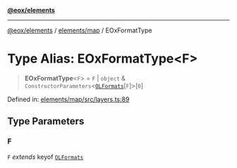 [**@eox/elements**](../../../README.md)

***

[@eox/elements](../../../modules.md) / [elements/map](../README.md) / EOxFormatType

# Type Alias: EOxFormatType\<F\>

> **EOxFormatType**\<`F`\> = `F` \| `object` & `ConstructorParameters`\<[`OLFormats`](OLFormats.md)\[`F`\]\>\[`0`\]

Defined in: [elements/map/src/layers.ts:89](https://github.com/EOX-A/EOxElements/blob/06d2a3f117adcd4ad69f31388ca5094d06b1baf6/elements/map/src/layers.ts#L89)

## Type Parameters

### F

`F` *extends* keyof [`OLFormats`](OLFormats.md)
